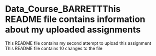 # Data_Course_BARRETTThis README file contains information about my uploaded assignments
This README file contains my second attempt to upload this assignment
This README file contains 10 changes to the file
